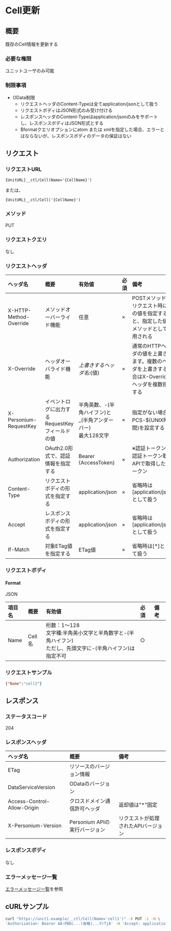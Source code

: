 # Cell更新
## 概要
既存のCell情報を更新する

### 必要な権限
ユニットユーザのみ可能

### 制限事項
* OData制限
	- リクエストヘッダのContent-Typeは全てapplication/jsonとして扱う
	- リクエストボディはJSON形式のみ受け付ける
	- レスポンスヘッダのContent-Typeはapplication/jsonのみをサポートし、レスポンスボディはJSON形式とする
	- $formatクエリオプションにatom または xmlを指定した場合、エラーとはならないが、レスポンスボディのデータの保証はない


## リクエスト
### リクエストURL
```
{UnitURL}__ctl/Cell(Name='{CellName}')
```
または、
```
{UnitURL}__ctl/Cell('{CellName}')
```

### メソッド
PUT
### リクエストクエリ
なし
### リクエストヘッダ
|ヘッダ名|概要|有効値|必須|備考|
|:--|:--|:--|:--|:--|
|X-HTTP-Method-Override|メソッドオーバーライド機能|任意|×|POSTメソッドでリクエスト時にこの値を指定すると、指定した値がメソッドとして使用される|
|X-Override|ヘッダオーバライド機能|${上書きするヘッダ名}:${値}|×|通常のHTTPヘッダの値を上書きします。複数のヘッダを上書きする場合はX-Overrideヘッダを複数指定する|
|X-Personium-RequestKey|イベントログに出力するRequestKeyフィールドの値|半角英数、-(半角ハイフン)と_(半角アンダーバー)<br>最大128文字|×|指定がない場合、PCS-${UNIX時間}を設定する|
|Authorization|OAuth2.0形式で、認証情報を指定する|Bearer {AccessToken}|×|※認証トークンは認証トークン取得APIで取得したトークン|
|Content-Type|リクエストボディの形式を指定する|application/json|×|省略時は[application/json]として扱う|
|Accept|レスポンスボディの形式を指定する|application/json|×|省略時は[application/json]として扱う|
|If-Match|対象ETag値を指定する|ETag値|×|省略時は[*]として扱う|
### リクエストボディ
#### Format
JSON

|項目名|概要|有効値|必須|備考|
|:--|:--|:--|:--|:--|
|Name|Cell名|桁数：1&#65374;128<br>文字種:半角英小文字と半角数字と-(半角ハイフン)<br>ただし、先頭文字に-(半角ハイフン)は指定不可|○||

### リクエストサンプル
```JSON
{"Name":"cell2"}
```


## レスポンス
### ステータスコード
204
### レスポンスヘッダ
|ヘッダ名|概要|備考|
|:--|:--|:--|
|ETag|リソースのバージョン情報||
|DataServiceVersion|ODataのバージョン||
|Access-Control-Allow-Origin|クロスドメイン通信許可ヘッダ|返却値は"*"固定|
|X-Personium-Version|Personium APIの実行バージョン|リクエストが処理されたAPIバージョン|
### レスポンスボディ
なし
### エラーメッセージ一覧
[エラーメッセージ一覧](004_Error_Messages.md)を参照

## cURLサンプル

```sh
curl "https://unit1.example/__ctl/Cell(Name='cell1')" -X PUT -i -H \
'Authorization: Bearer AA~PBDc...(省略)...FrTjA' -H 'Accept: application/json' -d '{"Name":"cell2"}'
```

